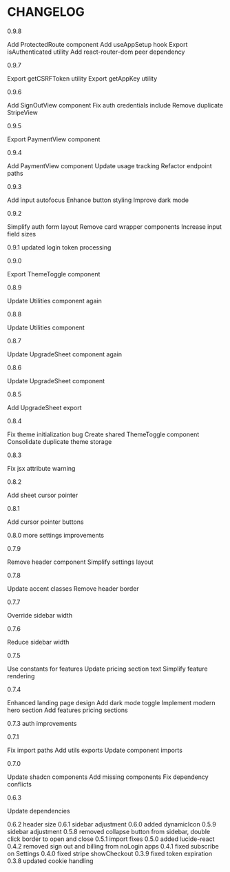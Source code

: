 # CHANGELOG
0.9.8

  Add ProtectedRoute component
  Add useAppSetup hook
  Export isAuthenticated utility
  Add react-router-dom peer dependency

0.9.7

  Export getCSRFToken utility
  Export getAppKey utility

0.9.6

  Add SignOutView component
  Fix auth credentials include
  Remove duplicate StripeView

0.9.5

  Export PaymentView component

0.9.4

  Add PaymentView component
  Update usage tracking
  Refactor endpoint paths

0.9.3

  Add input autofocus
  Enhance button styling
  Improve dark mode

0.9.2

  Simplify auth form layout
  Remove card wrapper components
  Increase input field sizes

0.9.1
  updated login token processing

0.9.0

  Export ThemeToggle component

0.8.9

  Update Utilities component again

0.8.8

  Update Utilities component

0.8.7

  Update UpgradeSheet component again

0.8.6

  Update UpgradeSheet component

0.8.5

  Add UpgradeSheet export

0.8.4

  Fix theme initialization bug
  Create shared ThemeToggle component
  Consolidate duplicate theme storage

0.8.3

  Fix jsx attribute warning

0.8.2

  Add sheet cursor pointer

0.8.1

  Add cursor pointer buttons

0.8.0
  more settings improvements

0.7.9

  Remove header component
  Simplify settings layout

0.7.8

  Update accent classes
  Remove header border

0.7.7

  Override sidebar width

0.7.6

  Reduce sidebar width

0.7.5

  Use constants for features
  Update pricing section text
  Simplify feature rendering

0.7.4

  Enhanced landing page design
  Add dark mode toggle
  Implement modern hero section
  Add features pricing sections

0.7.3
 auth improvements

0.7.1

  Fix import paths
  Add utils exports
  Update component imports

0.7.0

  Update shadcn components
  Add missing components
  Fix dependency conflicts

0.6.3

  Update dependencies

0.6.2
header size
0.6.1
sidebar adjustment
0.6.0
added dynamicIcon
0.5.9
sidebar adjustment
0.5.8
removed collapse button from sidebar, double click border to open and close
0.5.1
import fixes
0.5.0
added lucide-react
0.4.2
removed sign out and billing from noLogin apps
0.4.1
fixed subscribe on Settings
0.4.0
fixed stripe showCheckout
0.3.9
fixed token expiration
0.3.8
updated cookie handling





